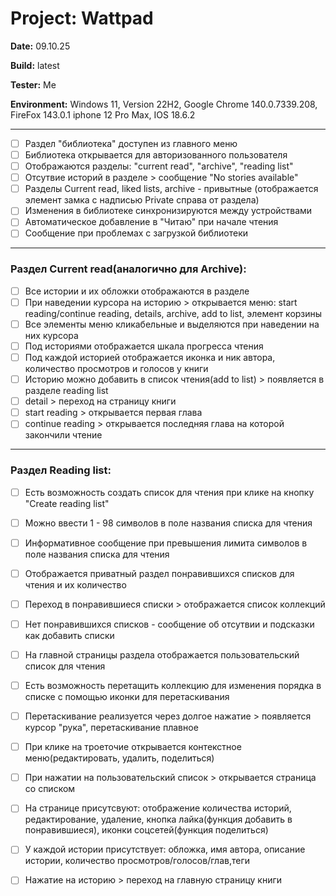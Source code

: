 # Project: Wattpad 

**Date:** 09.10.25

**Build:** latest

**Tester:** Me

**Environment:** 
Windows 11, Version 22H2, Google Chrome 140.0.7339.208, FireFox 143.0.1
iphone 12 Pro Max, IOS 18.6.2

---

- [ ] Раздел "библиотека" доступен из главного меню
- [ ] Библиотека открывается для авторизованного пользователя
- [ ] Отображаются разделы: "current read", "archive", "reading list"
- [ ] Отсутвие историй в разделе > сообщение "No stories available"
- [ ] Разделы Current read, liked lists, archive - привытные (отображается элемент замка с надписью Private справа от раздела) 
- [ ] Изменения в библиотеке синхронизируются между устройствами
- [ ] Автоматическое добавление в "Читаю" при начале чтения
- [ ] Сообщение при проблемах с загрузкой библиотеки

---

 ### Раздел Current read(аналогично для Archive):
 - [ ] Все истории и их обложки отображаются в разделе
 - [ ] При наведении курсора на историю > открывается меню: start reading/continue reading, details, archive, add to list, элемент корзины
 - [ ] Все элементы меню кликабельные и выделяются при наведении на них курсора 
 - [ ] Под историями отображается шкала прогресса чтения
 - [ ] Под каждой историей отображается иконка и ник автора, количество просмотров и голосов у книги
 - [ ] Историю можно добавить в список чтения(add to list) > появляется в разделе reading list
 - [ ] detail > переход на страницу книги
 - [ ] start reading > открывается первая глава
 - [ ] continue reading > открывается последняя глава на которой закончили чтение

---

### Раздел Reading list:
- [ ] Есть возможность создать список для чтения при клике на кнопку "Create reading list"
- [ ] Можно ввести 1 - 98 символов в поле названия списка для чтения 
- [ ] Информативное сообщение при превышения лимита символов в поле названия списка для чтения
- [ ] Отображается приватный раздел понравившихся списков для чтения и их количество
- [ ] Переход в понравившиеся списки > отображается список коллекций
- [ ] Нет понравившихся списков - сообщение об отсутвии и подсказки как добавить списки
- [ ] На главной страницы раздела отображается пользовательский список для чтения
- [ ] Есть возможность перетащить коллекцию для изменения порядка в списке с помощью иконки для перетаскивания
- [ ] Перетаскивание реализуется через долгое нажатие > появляется курсор "рука", перетаскивание плавное 
- [ ] При клике на троеточие открывается контекстное меню(редактировать, удалить, поделиться)
- [ ] При нажатии на пользовательский список > открывается страница со списком
- [ ] На странице присутсвуют: отображение количества историй, редактирование, удаление, кнопка лайка(функция добавить в понравившиеся), иконки соцсетей(функция поделиться)
- [ ] У каждой истории присутствует: обложка, имя автора, описание истории, количество просмотров/голосов/глав,теги
- [ ] Нажатие на историю > переход на главную страницу книги




      
